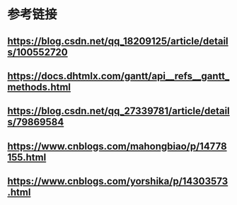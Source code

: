 # 参考链接

## https://blog.csdn.net/qq_18209125/article/details/100552720
## https://docs.dhtmlx.com/gantt/api__refs__gantt_methods.html
## https://blog.csdn.net/qq_27339781/article/details/79869584
## https://www.cnblogs.com/mahongbiao/p/14778155.html
## https://www.cnblogs.com/yorshika/p/14303573.html
